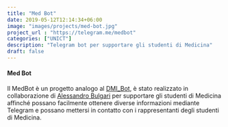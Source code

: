 ```yaml
---
title: "Med Bot"
date: 2019-05-12T12:14:34+06:00
image: "images/projects/med-bot.jpg"
project_url : "https://telegram.me/medbot"
categories: ["UNICT"]
description: "Telegram bot per supportare gli studenti di Medicina"
draft: false
---
```


#### Med Bot

Il MedBot è un progetto analogo al [DMI_Bot](https://t.me/dmi_bot), è stato realizzato in collaborazione di [Alessandro Bulgari](https://www.facebook.com/alessandro.bulgari) per supportare gli studenti di Medicina affinché possano facilmente ottenere diverse informazioni mediante Telegram e possano mettersi in contatto con i rappresentanti degli studenti di Medicina.
